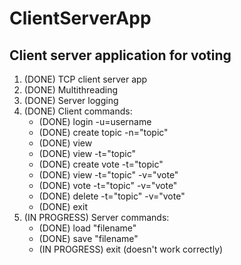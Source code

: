 # ClientServerApp
## Client server application for voting
1. (DONE) TCP client server app
2. (DONE) Multithreading
3. (DONE) Server logging
4. (DONE) Client commands:
    * (DONE) login -u=username
    * (DONE) create topic -n="topic"
    * (DONE) view
    * (DONE) view -t="topic"
    * (DONE) create vote -t="topic"
    * (DONE) view -t="topic" -v="vote"
    * (DONE) vote -t="topic" -v="vote"
    * (DONE) delete -t="topic" -v="vote"
    * (DONE) exit
5. (IN PROGRESS) Server commands:
    * (DONE) load "filename"
    * (DONE) save "filename"
    * (IN PROGRESS) exit (doesn't work correctly)
